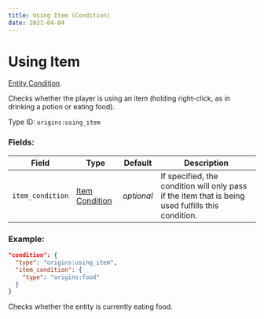 ```yaml
---
title: Using Item (Condition)
date: 2021-04-04
---
```

# Using Item

[Entity Condition](../entity_conditions.md).

Checks whether the player is using an item (holding right-click, as in drinking a potion or eating food).

Type ID: `origins:using_item`

### Fields:

Field  | Type | Default | Description
-------|------|---------|-------------
`item_condition` | [Item Condition](../item_conditions.md) | _optional_ | If specified, the condition will only pass if the item that is being used fulfills this condition.

### Example:

```json
"condition": {
  "type": "origins:using_item",
  "item_condition": {
    "type": "origins:food"
  }
}
```
Checks whether the entity is currently eating food.
